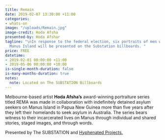```yaml
---
title: Remain
date: 2019-02-07 13:30:00 +11:00
categories:
- whats-on
image: "/uploads/Remain.jpg"
image-credit: Hoda Afsha
presented-by: Hoda Afshar
tagline: "\nIn response to the federal election, six portraits of men who Remain on
  Manus Island will be presented on the Substation billboards. "
price: FREE
datetime:
- 2019-02-01 00:00:00 +11:00
- 2019-05-06 00:00:00 +10:00
is-single-month-duration: false
is-many-months-duration: true
notes:
  note: Located on The SUBSTATION Billboards
---
```


Melbourne-based artist **Hoda Afsha’s** award-winning portraiture series titled REMA was made in collaboration with indefinitely detained asylum seekers on Manus Island in Papua New Guinea more than five years after they left their homelands to seek asylum in Australia. The series bears witness to their incarcerated lives on Manus through individual and shared stories, staged images, and through words. 


Presented by The SUBSTATION and [Hyphenated Projects.](https://www.hyphenatedprojects.com/)
